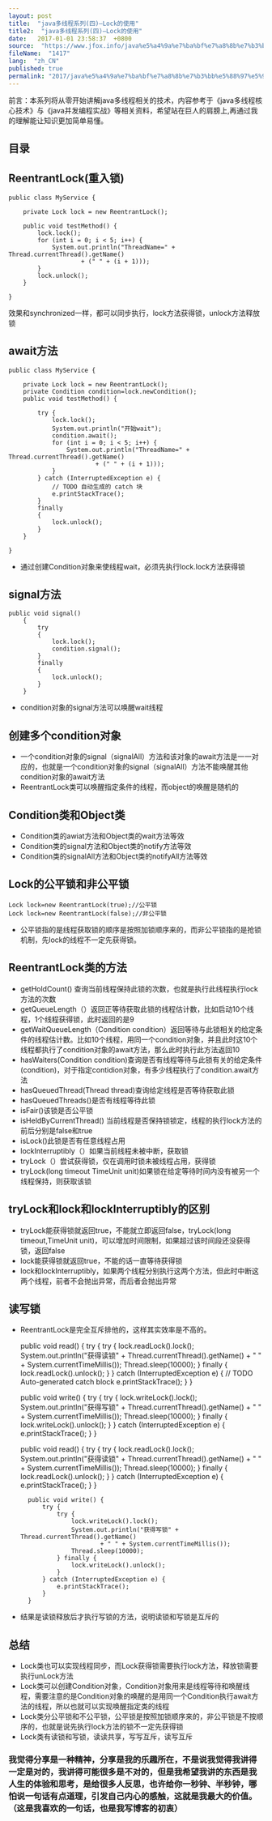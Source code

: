 ```yaml
---
layout: post
title:  "java多线程系列(四)—Lock的使用"
title2:  "java多线程系列(四)—Lock的使用"
date:   2017-01-01 23:58:37  +0800
source:  "https://www.jfox.info/java%e5%a4%9a%e7%ba%bf%e7%a8%8b%e7%b3%bb%e5%88%97%e5%9b%9block%e7%9a%84%e4%bd%bf%e7%94%a8.html"
fileName:  "1417"
lang:  "zh_CN"
published: true
permalink: "2017/java%e5%a4%9a%e7%ba%bf%e7%a8%8b%e7%b3%bb%e5%88%97%e5%9b%9block%e7%9a%84%e4%bd%bf%e7%94%a8.html"
---
```


前言：本系列将从零开始讲解java多线程相关的技术，内容参考于《java多线程核心技术》与《java并发编程实战》等相关资料，希望站在巨人的肩膀上,再通过我的理解能让知识更加简单易懂。

## 目录

## ReentrantLock(重入锁)

    public class MyService {
    
        private Lock lock = new ReentrantLock();
    
        public void testMethod() {
            lock.lock();
            for (int i = 0; i < 5; i++) {
                System.out.println("ThreadName=" + Thread.currentThread().getName()
                        + (" " + (i + 1)));
            }
            lock.unlock();
        }
    
    }

效果和synchronized一样，都可以同步执行，lock方法获得锁，unlock方法释放锁

## await方法

    public class MyService {
    
        private Lock lock = new ReentrantLock();
        private Condition condition=lock.newCondition();
        public void testMethod() {
            
            try {
                lock.lock();
                System.out.println("开始wait");
                condition.await();
                for (int i = 0; i < 5; i++) {
                    System.out.println("ThreadName=" + Thread.currentThread().getName()
                            + (" " + (i + 1)));
                }
            } catch (InterruptedException e) {
                // TODO 自动生成的 catch 块
                e.printStackTrace();
            }
            finally
            {
                lock.unlock();
            }
        }
    
    }

- 通过创建Condition对象来使线程wait，必须先执行lock.lock方法获得锁

## signal方法

    public void signal()
        {
            try
            {
                lock.lock();
                condition.signal();
            }
            finally
            {
                lock.unlock();
            }
        }

- condition对象的signal方法可以唤醒wait线程

## 创建多个condition对象

- 一个condition对象的signal（signalAll）方法和该对象的await方法是一一对应的，也就是一个condition对象的signal（signalAll）方法不能唤醒其他condition对象的await方法
- ReentrantLock类可以唤醒指定条件的线程，而object的唤醒是随机的

## Condition类和Object类

- Condition类的awiat方法和Object类的wait方法等效
- Condition类的signal方法和Object类的notify方法等效
- Condition类的signalAll方法和Object类的notifyAll方法等效

## Lock的公平锁和非公平锁

    Lock lock=new ReentrantLock(true);//公平锁
    Lock lock=new ReentrantLock(false);//非公平锁
    

- 公平锁指的是线程获取锁的顺序是按照加锁顺序来的，而非公平锁指的是抢锁机制，先lock的线程不一定先获得锁。

## ReentrantLock类的方法

- getHoldCount() 查询当前线程保持此锁的次数，也就是执行此线程执行lock方法的次数
- getQueueLength（）返回正等待获取此锁的线程估计数，比如启动10个线程，1个线程获得锁，此时返回的是9
- getWaitQueueLength（Condition condition）返回等待与此锁相关的给定条件的线程估计数。比如10个线程，用同一个condition对象，并且此时这10个线程都执行了condition对象的await方法，那么此时执行此方法返回10
- hasWaiters(Condition condition)查询是否有线程等待与此锁有关的给定条件(condition)，对于指定contidion对象，有多少线程执行了condition.await方法
- hasQueuedThread(Thread thread)查询给定线程是否等待获取此锁
- hasQueuedThreads()是否有线程等待此锁
- isFair()该锁是否公平锁
- isHeldByCurrentThread() 当前线程是否保持锁锁定，线程的执行lock方法的前后分别是false和true
- isLock()此锁是否有任意线程占用
- lockInterruptibly（）如果当前线程未被中断，获取锁
- tryLock（）尝试获得锁，仅在调用时锁未被线程占用，获得锁
- tryLock(long timeout TimeUnit unit)如果锁在给定等待时间内没有被另一个线程保持，则获取该锁

## tryLock和lock和lockInterruptibly的区别

- tryLock能获得锁就返回true，不能就立即返回false，tryLock(long timeout,TimeUnit unit)，可以增加时间限制，如果超过该时间段还没获得锁，返回false
- lock能获得锁就返回true，不能的话一直等待获得锁
- lock和lockInterruptibly，如果两个线程分别执行这两个方法，但此时中断这两个线程，前者不会抛出异常，而后者会抛出异常

## 读写锁

- ReentrantLock是完全互斥排他的，这样其实效率是不高的。

    public void read() {
            try {
                try {
                    lock.readLock().lock();
                    System.out.println("获得读锁" + Thread.currentThread().getName()
                            + " " + System.currentTimeMillis());
                    Thread.sleep(10000);
                } finally {
                    lock.readLock().unlock();
                }
            } catch (InterruptedException e) {
                // TODO Auto-generated catch block
                e.printStackTrace();
            }
        }

    public void write() {
            try {
                try {
                    lock.writeLock().lock();
                    System.out.println("获得写锁" + Thread.currentThread().getName()
                            + " " + System.currentTimeMillis());
                    Thread.sleep(10000);
                } finally {
                    lock.writeLock().unlock();
                }
            } catch (InterruptedException e) {
                e.printStackTrace();
            }
        }

    public void read() {
            try {
                try {
                    lock.readLock().lock();
                    System.out.println("获得读锁" + Thread.currentThread().getName()
                            + " " + System.currentTimeMillis());
                    Thread.sleep(10000);
                } finally {
                    lock.readLock().unlock();
                }
            } catch (InterruptedException e) {
                e.printStackTrace();
            }
        }
    
        public void write() {
            try {
                try {
                    lock.writeLock().lock();
                    System.out.println("获得写锁" + Thread.currentThread().getName()
                            + " " + System.currentTimeMillis());
                    Thread.sleep(10000);
                } finally {
                    lock.writeLock().unlock();
                }
            } catch (InterruptedException e) {
                e.printStackTrace();
            }
        }

- 结果是读锁释放后才执行写锁的方法，说明读锁和写锁是互斥的

## 总结

- Lock类也可以实现线程同步，而Lock获得锁需要执行lock方法，释放锁需要执行unLock方法
- Lock类可以创建Condition对象，Condition对象用来是线程等待和唤醒线程，需要注意的是Condition对象的唤醒的是用同一个Condition执行await方法的线程，所以也就可以实现唤醒指定类的线程
- Lock类分公平锁和不公平锁，公平锁是按照加锁顺序来的，非公平锁是不按顺序的，也就是说先执行lock方法的锁不一定先获得锁
- Lock类有读锁和写锁，读读共享，写写互斥，读写互斥

### 我觉得分享是一种精神，分享是我的乐趣所在，不是说我觉得我讲得一定是对的，我讲得可能很多是不对的，但是我希望我讲的东西是我人生的体验和思考，是给很多人反思，也许给你一秒钟、半秒钟，哪怕说一句话有点道理，引发自己内心的感触，这就是我最大的价值。（这是我喜欢的一句话，也是我写博客的初衷）
